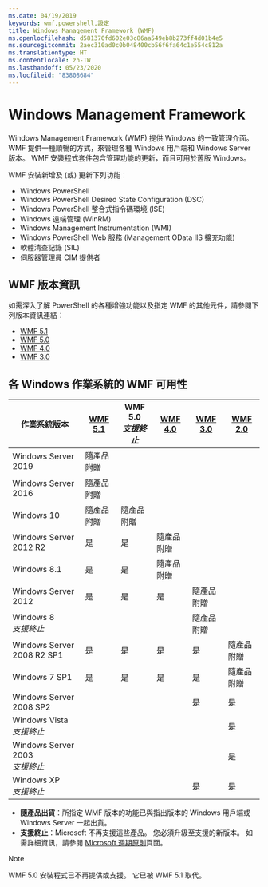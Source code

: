 ```yaml
---
ms.date: 04/19/2019
keywords: wmf,powershell,設定
title: Windows Management Framework (WMF)
ms.openlocfilehash: d581370fd602e03c86aa549eb8b273ff4d01b4e5
ms.sourcegitcommit: 2aec310ad0c0b048400cb56f6fa64c1e554c812a
ms.translationtype: HT
ms.contentlocale: zh-TW
ms.lasthandoff: 05/23/2020
ms.locfileid: "83808684"
---
```

# <a name="windows-management-framework"></a>Windows Management Framework

Windows Management Framework (WMF) 提供 Windows 的一致管理介面。 WMF 提供一種順暢的方式，來管理各種 Windows 用戶端和 Windows Server 版本。 WMF 安裝程式套件包含管理功能的更新，而且可用於舊版 Windows。

WMF 安裝新增及 (或) 更新下列功能︰

- Windows PowerShell
- Windows PowerShell Desired State Configuration (DSC)
- Windows PowerShell 整合式指令碼環境 (ISE)
- Windows 遠端管理 (WinRM)
- Windows Management Instrumentation (WMI)
- Windows PowerShell Web 服務 (Management OData IIS 擴充功能)
- 軟體清查記錄 (SIL)
- 伺服器管理員 CIM 提供者

## <a name="wmf-release-notes"></a>WMF 版本資訊

如需深入了解 PowerShell 的各種增強功能以及指定 WMF 的其他元件，請參閱下列版本資訊連結︰

- [WMF 5.1](whats-new/release-notes.md#wmf-51-changes)
- [WMF 5.0](whats-new/release-notes.md#wmf-50-changes)
- [WMF 4.0](https://download.microsoft.com/download/3/D/6/3D61D262-8549-4769-A660-230B67E15B25/Windows%20Management%20Framework%204%200%20Release%20Notes.docx)
- [WMF 3.0](https://download.microsoft.com/download/E/7/6/E76850B8-DA6E-4FF5-8CCE-A24FC513FD16/WMF%203%20Release%20Notes.docx)

## <a name="wmf-availability-across-windows-operating-systems"></a>各 Windows 作業系統的 WMF 可用性

|        作業系統版本         | [WMF 5.1][]  | WMF 5.0<br>*支援終止* | [WMF 4.0][]  | [WMF 3.0][]  | [WMF 2.0][]  |
| --------------------------------------- | ------------ | --------------------------- | ------------ | ------------ | ------------ |
| Windows Server 2019                     | 隨產品附贈 |                             |              |              |              |
| Windows Server 2016                     | 隨產品附贈 |                             |              |              |              |
| Windows 10                              | 隨產品附贈 | 隨產品附贈                |              |              |              |
| Windows Server 2012 R2                  | 是          | 是                         | 隨產品附贈 |              |              |
| Windows 8.1                             | 是          | 是                         | 隨產品附贈 |              |              |
| Windows Server 2012                     | 是          | 是                         | 是          | 隨產品附贈 |              |
| Windows 8<br>*支援終止*           |              |                             |              | 隨產品附贈 |              |
| Windows Server 2008 R2 SP1              | 是          | 是                         | 是          | 是          | 隨產品附贈 |
| Windows 7 SP1                           | 是          | 是                         | 是          | 是          | 隨產品附贈 |
| Windows Server 2008 SP2                 |              |                             |              | 是          | 是          |
| Windows Vista<br>*支援終止*       |              |                             |              |              | 是          |
| Windows Server 2003<br>*支援終止* |              |                             |              |              | 是          |
| Windows XP<br>*支援終止*          |              |                             |              | 是          | 是          |

- **隨產品出貨**：所指定 WMF 版本的功能已與指出版本的 Windows 用戶端或 Windows Server 一起出貨。
- **支援終止**：Microsoft 不再支援這些產品。 您必須升級至支援的新版本。 如需詳細資訊，請參閱 [Microsoft 週期原則][]頁面。

> [!NOTE]
> WMF 5.0 安裝程式已不再提供或支援。 它已被 WMF 5.1 取代。

[Microsoft 週期原則]: https://support.microsoft.com/lifecycle
[WMF 5.1]: https://aka.ms/wmf51download
[WMF 4.0]: https://aka.ms/wmf4download
[WMF 3.0]: https://aka.ms/wmf3download
[WMF 2.0]: https://aka.ms/wmf2download
